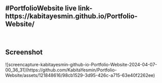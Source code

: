 <h2> #PortfolioWebsite live link- https://kabitayesmin.github.io/Portfolio-Website/</h2><br/>


 <h2>Screenshot</h2>
![screencapture-kabitayesmin-github-io-Portfolio-Website-2024-04-07-00_36_31](https://github.com/KabitaYesmin/Portfolio-Website/assets/121848616/98cb1529-3d95-426c-a715-63e40f2262ee)
